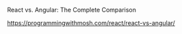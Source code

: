 React vs. Angular: The Complete Comparison   

https://programmingwithmosh.com/react/react-vs-angular/